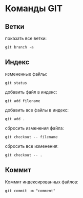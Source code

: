 # Команды GIT

## Ветки

показать все ветки:

    git branch -a

## Индекс

измененные файлы:

    git status

добавить файл в индекс:

    git add filename

добавить все файлы в индекс:

    git add .

сбросить изменения файла:

    git checkout -- filename

сбросить все изменения:

    git checkout -- .

## Коммит

Коммит индексированных файлов:

    git commit -m "comment"

